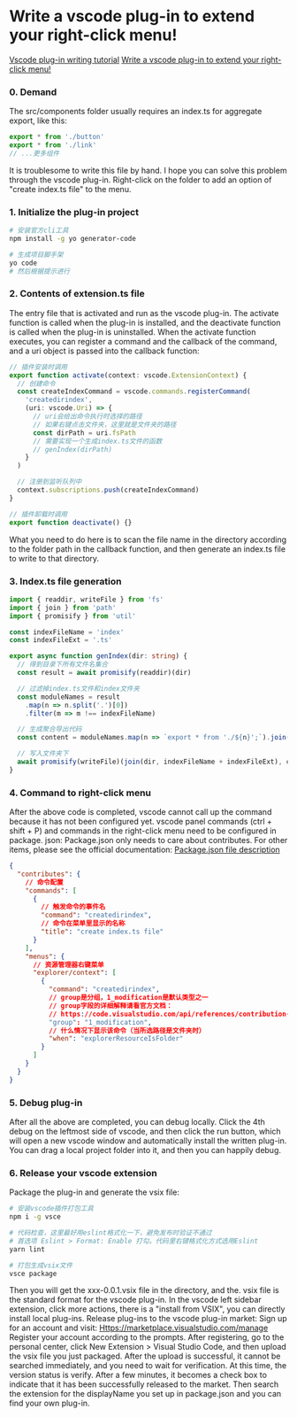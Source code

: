 # Write a vscode plug-in to extend your right-click menu!
[Vscode plug-in writing tutorial](https://saber2pr.top/blog/VSCode%E6%8F%92%E4%BB%B6%E5%BC%80%E5%8F%91/vscode%E6%8F%92%E4%BB%B6%E7%BC%96%E5%86%99%E6%95%99%E7%A8%8B)
[Write a vscode plug-in to extend your right-click menu!](https://zhuanlan.zhihu.com/p/369595594)
### 0. Demand
The src/components folder usually requires an index.ts for aggregate export, like this:
```ts
export * from './button'
export * from './link'
// ...更多组件
```
It is troublesome to write this file by hand. I hope you can solve this problem through the vscode plug-in. Right-click on the folder to add an option of "create index.ts file" to the menu.
### 1. Initialize the plug-in project
```bash
# 安装官方cli工具
npm install -g yo generator-code

# 生成项目脚手架
yo code
# 然后根据提示进行
```
### 2. Contents of extension.ts file
The entry file that is activated and run as the vscode plug-in. The activate function is called when the plug-in is installed, and the deactivate function is called when the plug-in is uninstalled.
When the activate function executes, you can register a command and the callback of the command, and a uri object is passed into the callback function:
```ts
// 插件安装时调用
export function activate(context: vscode.ExtensionContext) {
  // 创建命令
  const createIndexCommand = vscode.commands.registerCommand(
    'createdirindex',
    (uri: vscode.Uri) => {
      // uri会给出命令执行时选择的路径
      // 如果右键点击文件夹，这里就是文件夹的路径
      const dirPath = uri.fsPath
      // 需要实现一个生成index.ts文件的函数
      // genIndex(dirPath)
    }
  )

  // 注册到监听队列中
  context.subscriptions.push(createIndexCommand)
}

// 插件卸载时调用
export function deactivate() {}
```
What you need to do here is to scan the file name in the directory according to the folder path in the callback function, and then generate an index.ts file to write to that directory.
### 3. Index.ts file generation
```ts
import { readdir, writeFile } from 'fs'
import { join } from 'path'
import { promisify } from 'util'

const indexFileName = 'index'
const indexFileExt = '.ts'

export async function genIndex(dir: string) {
  // 得到目录下所有文件名集合
  const result = await promisify(readdir)(dir)

  // 过滤掉index.ts文件和index文件夹
  const moduleNames = result
    .map(n => n.split('.')[0])
    .filter(m => m !== indexFileName)

  // 生成聚合导出代码
  const content = moduleNames.map(n => `export * from './${n}';`).join('\n')

  // 写入文件夹下
  await promisify(writeFile)(join(dir, indexFileName + indexFileExt), content)
}
```
### 4. Command to right-click menu
After the above code is completed, vscode cannot call up the command because it has not been configured yet. vscode panel commands (ctrl + shift + P) and commands in the right-click menu need to be configured in package. json:
Package.json only needs to care about contributes. For other items, please see the official documentation:
[Package.json file description](https://code.visualstudio.com/api/references/extension-manifest)
```json
{
  "contributes": {
    // 命令配置
    "commands": [
      {
        // 触发命令的事件名
        "command": "createdirindex",
        // 命令在菜单里显示的名称
        "title": "create index.ts file"
      }
    ],
    "menus": {
      // 资源管理器右键菜单
      "explorer/context": [
        {
          "command": "createdirindex",
          // group是分组，1_modification是默认类型之一
          // group字段的详细解释请看官方文档：
          // https://code.visualstudio.com/api/references/contribution-points#Sorting-of-groups
          "group": "1_modification",
          // 什么情况下显示该命令（当所选路径是文件夹时）
          "when": "explorerResourceIsFolder"
        }
      ]
    }
  }
}
```
### 5. Debug plug-in
After all the above are completed, you can debug locally. Click the 4th debug on the leftmost side of vscode, and then click the run button, which will open a new vscode window and automatically install the written plug-in. You can drag a local project folder into it, and then you can happily debug.
### 6. Release your vscode extension
Package the plug-in and generate the vsix file:
```bash
# 安装vscode插件打包工具
npm i -g vsce

# 代码检查，这里最好用eslint格式化一下，避免发布时验证不通过
# 首选项 Eslint > Format: Enable 打勾。代码里右键格式化方式选用Eslint
yarn lint

# 打包生成vsix文件
vsce package
```
Then you will get the xxx-0.0.1.vsix file in the directory, and the. vsix file is the standard format for the vscode plug-in. In the vscode left sidebar extension, click more actions, there is a "install from VSIX", you can directly install local plug-ins.
Release plug-ins to the vscode plug-in market:
Sign up for an account and visit:
[Https://marketplace.visualstudio.com/manage](https://marketplace.visualstudio.com/manage)
Register your account according to the prompts.
After registering, go to the personal center, click New Extension > Visual Studio Code, and then upload the vsix file you just packaged. After the upload is successful, it cannot be searched immediately, and you need to wait for verification. At this time, the version status is verify. After a few minutes, it becomes a check box to indicate that it has been successfully released to the market. Then search the extension for the displayName you set up in package.json and you can find your own plug-in.